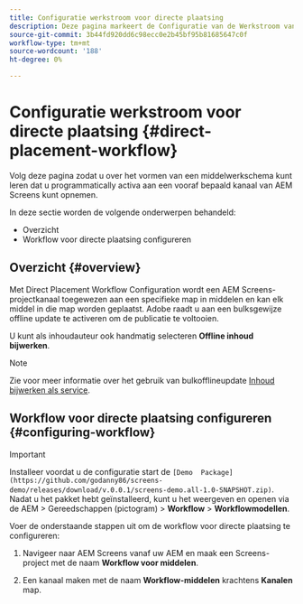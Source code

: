 ```yaml
---
title: Configuratie werkstroom voor directe plaatsing
description: Deze pagina markeert de Configuratie van de Werkstroom van de Directe Plaatsing.
source-git-commit: 3b44fd920dd6c98ecc0e2b45bf95b81685647c0f
workflow-type: tm+mt
source-wordcount: '188'
ht-degree: 0%

---
```



# Configuratie werkstroom voor directe plaatsing {#direct-placement-workflow}

Volg deze pagina zodat u over het vormen van een middelwerkschema kunt leren dat u programmatically activa aan een vooraf bepaald kanaal van AEM Screens kunt opnemen.

In deze sectie worden de volgende onderwerpen behandeld:

* Overzicht
* Workflow voor directe plaatsing configureren

## Overzicht {#overview}

Met Direct Placement Workflow Configuration wordt een AEM Screens-projectkanaal toegewezen aan een specifieke map in middelen en kan elk middel in die map worden geplaatst. Adobe raadt u aan een bulksgewijze offline update te activeren om de publicatie te voltooien.

U kunt als inhoudauteur ook handmatig selecteren **Offline inhoud bijwerken**.

>[!NOTE]
>
>Zie voor meer informatie over het gebruik van bulkofflineupdate [Inhoud bijwerken als service](/help/user-guide/content-update-as-a-service.md).

## Workflow voor directe plaatsing configureren {#configuring-workflow}

>[!IMPORTANT]
>
>Installeer voordat u de configuratie start de `[Demo  Package](https://github.com/godanny86/screens-demo/releases/download/v.0.0.1/screens-demo.all-1.0-SNAPSHOT.zip)`. Nadat u het pakket hebt geïnstalleerd, kunt u het weergeven en openen via de AEM > Gereedschappen (pictogram) > **Workflow** > **Workflowmodellen**.

Voer de onderstaande stappen uit om de workflow voor directe plaatsing te configureren:

1. Navigeer naar AEM Screens vanaf uw AEM en maak een Screens-project met de naam **Workflow voor middelen**.

1. Een kanaal maken met de naam **Workflow-middelen** krachtens **Kanalen** map.


